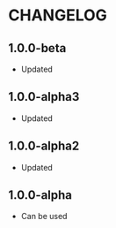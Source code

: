 CHANGELOG
==============

1.0.0-beta
-----------------
  * Updated

1.0.0-alpha3
-----------------
  * Updated

1.0.0-alpha2
-----------------
  * Updated

1.0.0-alpha
-----------------
  * Can be used
